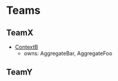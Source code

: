 # Teams

## TeamX

- [ContextB](../contexts/ContextB)
  - owns: AggregateBar, AggregateFoo

## TeamY

